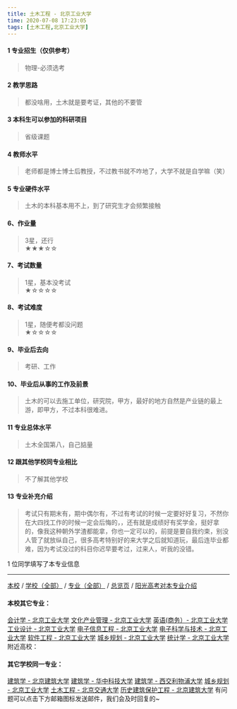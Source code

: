 ```yaml
---
title: 土木工程 - 北京工业大学
time: 2020-07-08 17:23:05
tags: [土木工程,北京工业大学]
---
```

#### 1 专业招生（仅供参考）  
> 物理-必须选考



#### 2 教学思路  
> 都没啥用，土木就是要考证，其他的不要管



#### 3 本科生可以参加的科研项目  
>  省级课题



#### 4 教师水平
> 老师都是博士博士后教授，不过教书就不咋地了，大学不就是自学嘛（笑）



#### 5 专业硬件水平
> 土木的本科基本用不上，到了研究生才会频繁接触



#### 6、作业量
> 3星，还行  
★★★☆☆



#### 7、考试数量  
> 1星，基本没考试   
★☆☆☆☆



#### 8、考试难度  
> 1星，随便考都没问题   
★☆☆☆☆



#### 9、毕业后去向  
> 考研、工作



#### 10、毕业后从事的工作及前景  
> 土木的可以去施工单位，研究院，甲方，最好的地方自然是产业链的最上游，即甲方，不过本科很难进。



#### 11 专业总体水平 
> 土木全国第八，自己掂量



####  12 跟其他学校同专业相比 
> 不了解其他学校



####  13 专业补充介绍  
> 考试只有期末有，期中偶尔有，不过有考试的时候一定要好好复习，不然你在大四找工作的时候一定会后悔的，，还有就是成绩好有奖学金，挺好拿的，像我这种朝外学渣都能拿，你也一定可以的，前提是要自我约束，别没人管了就放纵自己，很多高考特别好的来大学之后就知道玩，最后连毕业都难，因为考试没过的科目你迟早要考过，过来人，听我的没错。


1 位同学填写了本专业信息
***
[本校](https://univgo.github.io/2020/07/08/北京工业大学) / [学校（全部）](https://univgo.github.io/2020/07/09/学校汇总页) / [专业（全部）](https://univgo.github.io/2020/07/09/专业汇总页) / [总览页](https://univgo.github.io/2020/07/09/总览) / [阳光高考对本专业介绍](http://gaokao.chsi.com.cn/sch/zyk/view.do?schId=73394534&specId=73384468)
#### 本校其它专业：
[会计学 - 北京工业大学](https://univgo.github.io/2020/07/08/会计%20-%20北京工业大学)
[文化产业管理 - 北京工业大学](https://univgo.github.io/2020/07/08/文化产业管理%20-%20北京工业大学)
[英语(商务）- 北京工业大学](https://univgo.github.io/2020/07/08/英语（商务）-%20北京工业大学)
[工业设计 - 北京工业大学](https://univgo.github.io/2020/07/08/工业设计%20-%20北京工业大学)
[电子信息工程 - 北京工业大学](https://univgo.github.io/2020/07/08/电子信息工程%20-%20北京工业大学)
[电子科学与技术 - 北京工业大学](https://univgo.github.io/2020/07/08/电子科学与技术%20-%20北京工业大学)
[软件工程 - 北京工业大学](https://univgo.github.io/2020/07/08/软件工程%20-%20北京工业大学)
[城乡规划 - 北京工业大学](https://univgo.github.io/2020/07/08/城乡规划%20-%20北京工业大学)
[统计学 - 北京工业大学](https://univgo.github.io/2020/07/08/统计%20-%20北京工业大学)
附近高校：
#### 其它学校同一专业：
[建筑学 - 北京建筑大学](https://univgo.github.io/2020/07/08/建筑学%20-%20北京建筑大学)
[建筑学 - 华中科技大学](https://univgo.github.io/2020/07/08/建筑学%20-%20华中科技大学)
[建筑学 - 西交利物浦大学](https://univgo.github.io/2020/07/08/建筑学%20-%20西交利物浦大学)
[城乡规划 - 北京工业大学](https://univgo.github.io/2020/07/08/城乡规划%20-%20北京工业大学)
[土木工程 - 北京交通大学](https://univgo.github.io/2020/07/08/土木工程%20-%20北京交通大学)
[历史建筑保护工程 - 北京建筑大学](https://univgo.github.io/2020/07/08/历史建筑保护工程%20-%20北京建筑大学)
有问题可以点击下方邮箱图标发送邮件，我们会及时回复的~